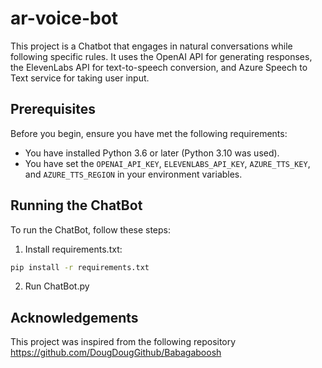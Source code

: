 # ar-voice-bot

This project is a Chatbot that engages in natural conversations while following specific rules. It uses the OpenAI API for generating responses, the ElevenLabs API for text-to-speech conversion, and Azure Speech to Text service for taking user input.

## Prerequisites

Before you begin, ensure you have met the following requirements:

* You have installed Python 3.6 or later (Python 3.10 was used).
* You have set the `OPENAI_API_KEY`, `ELEVENLABS_API_KEY`, `AZURE_TTS_KEY`, and `AZURE_TTS_REGION` in your environment variables.

## Running the ChatBot

To run the ChatBot, follow these steps:

1. Install requirements.txt:

```bash
pip install -r requirements.txt
```
2. Run ChatBot.py

## Acknowledgements
This project was inspired from the following repository https://github.com/DougDougGithub/Babagaboosh
